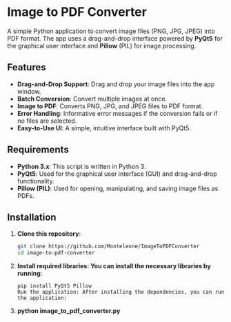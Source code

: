# Image to PDF Converter

A simple Python application to convert image files (PNG, JPG, JPEG) into PDF format. The app uses a drag-and-drop interface powered by **PyQt5** for the graphical user interface and **Pillow** (PIL) for image processing.

## Features

- **Drag-and-Drop Support**: Drag and drop your image files into the app window.
- **Batch Conversion**: Convert multiple images at once.
- **Image to PDF**: Converts PNG, JPG, and JPEG files to PDF format.
- **Error Handling**: Informative error messages if the conversion fails or if no files are selected.
- **Easy-to-Use UI**: A simple, intuitive interface built with PyQt5.

## Requirements

- **Python 3.x**: This script is written in Python 3.
- **PyQt5**: Used for the graphical user interface (GUI) and drag-and-drop functionality.
- **Pillow (PIL)**: Used for opening, manipulating, and saving image files as PDFs.

## Installation

1. **Clone this repository**:
   ```bash
   git clone https://github.com/Monteleone/ImageToPDFConverter
   cd image-to-pdf-converter

2. **Install required libraries: You can install the necessary libraries by running**:

   ``` 
   pip install PyQt5 Pillow
   Run the application: After installing the dependencies, you can run the application:
   ```
 
3. **python image_to_pdf_converter.py**
